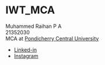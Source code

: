 # IWT_MCA
 Muhammed Raihan P A<br>
 21352030<br>
 MCA at [Pondicherry Central University](https://www.google.com/search?q=pondicherry+university)
- [Linked-in](https://www.linkedin.com/in/raihan-io/)
- [Instagram](https://www.instagram.com/raihan.io/)



